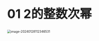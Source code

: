 # 01 2的整数次幂

<img src="https://cvp.oss-cn-shanghai.aliyuncs.com/picgo/202401281123615.png" alt="image-20240128112346531" style="zoom: 50%;" />